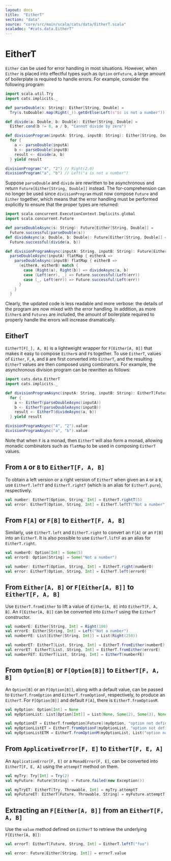 ```yaml
---
layout: docs
title:  "EitherT"
section: "data"
source: "core/src/main/scala/cats/data/EitherT.scala"
scaladoc: "#cats.data.EitherT"
---
```

# EitherT

`Either` can be used for error handling in most situations. However, when
`Either` is placed into effectful types such as `Option` or`Future`, a large
amount of boilerplate is required to handle errors. For example, consider the
following program:

```scala mdoc
import scala.util.Try
import cats.implicits._

def parseDouble(s: String): Either[String, Double] =
  Try(s.toDouble).map(Right(_)).getOrElse(Left(s"$s is not a number"))

def divide(a: Double, b: Double): Either[String, Double] =
  Either.cond(b != 0, a / b, "Cannot divide by zero")

def divisionProgram(inputA: String, inputB: String): Either[String, Double] =
  for {
    a <- parseDouble(inputA)
    b <- parseDouble(inputB)
    result <- divide(a, b)
  } yield result

divisionProgram("4", "2") // Right(2.0)
divisionProgram("a", "b") // Left("a is not a number")
```

Suppose `parseDouble` and `divide` are rewritten to be asynchronous and return
`Future[Either[String, Double]]` instead. The for-comprehension can no longer be
used since `divisionProgram` must now compose `Future` and `Either` together,
which means that the error handling must be performed explicitly to ensure that
the proper types are returned:

```scala mdoc:silent
import scala.concurrent.ExecutionContext.Implicits.global
import scala.concurrent.Future

def parseDoubleAsync(s: String): Future[Either[String, Double]] =
  Future.successful(parseDouble(s))
def divideAsync(a: Double, b: Double): Future[Either[String, Double]] =
  Future.successful(divide(a, b))

def divisionProgramAsync(inputA: String, inputB: String): Future[Either[String, Double]] =
  parseDoubleAsync(inputA) flatMap { eitherA =>
    parseDoubleAsync(inputB) flatMap { eitherB =>
      (eitherA, eitherB) match {
        case (Right(a), Right(b)) => divideAsync(a, b)
        case (Left(err), _) => Future.successful(Left(err))
        case (_, Left(err)) => Future.successful(Left(err))
      }
    }
  }
```

Clearly, the updated code is less readable and more verbose: the details of the
program are now mixed with the error handling. In addition, as more `Either`s
and `Futures` are included, the amount of boilerplate required to properly
handle the errors will increase dramatically.

## EitherT

`EitherT[F[_], A, B]` is a lightweight wrapper for `F[Either[A, B]]` that makes
it easy to compose `Either`s and `F`s together. To use `EitherT`, values of
`Either`, `F`, `A`, and `B` are first converted into `EitherT`, and the
resulting `EitherT` values are then composed using combinators. For example, the
asynchronous division program can be rewritten as follows:

```scala mdoc:nest
import cats.data.EitherT
import cats.implicits._

def divisionProgramAsync(inputA: String, inputB: String): EitherT[Future, String, Double] =
  for {
    a <- EitherT(parseDoubleAsync(inputA))
    b <- EitherT(parseDoubleAsync(inputB))
    result <- EitherT(divideAsync(a, b))
  } yield result

divisionProgramAsync("4", "2").value
divisionProgramAsync("a", "b").value
```

Note that when `F` is a monad, then `EitherT` will also form a monad, allowing
monadic combinators such as `flatMap` to be used in composing `EitherT` values.

## From `A` or `B` to `EitherT[F, A, B]`

To obtain a left version or a right version of `EitherT` when given an `A` or a
`B`, use `EitherT.leftT` and `EitherT.rightT` (which is an alias for
`EitherT.pure`), respectively.

```scala mdoc:silent
val number: EitherT[Option, String, Int] = EitherT.rightT(5)
val error: EitherT[Option, String, Int] = EitherT.leftT("Not a number")
```

## From `F[A]` or `F[B]` to `EitherT[F, A, B]`

Similarly, use `EitherT.left` and `EitherT.right` to convert an `F[A]` or an `F[B]`
into an `EitherT`. It is also possible to use `EitherT.liftF` as an alias for
`EitherT.right`.

```scala mdoc:nest:silent
val numberO: Option[Int] = Some(5)
val errorO: Option[String] = Some("Not a number")

val number: EitherT[Option, String, Int] = EitherT.right(numberO)
val error: EitherT[Option, String, Int] = EitherT.left(errorO)
```

## From `Either[A, B]` or `F[Either[A, B]]` to `EitherT[F, A, B]`

Use `EitherT.fromEither` to lift a value of `Either[A, B]` into `EitherT[F, A, B]`.
An `F[Either[A, B]]` can be converted into `EitherT` using the `EitherT` constructor.

```scala mdoc:silent
val numberE: Either[String, Int] = Right(100)
val errorE: Either[String, Int] = Left("Not a number")
val numberFE: List[Either[String, Int]] = List(Right(250))

val numberET: EitherT[List, String, Int] = EitherT.fromEither(numberE)
val errorET: EitherT[List, String, Int] = EitherT.fromEither(errorE)
val numberFET: EitherT[List, String, Int] = EitherT(numberFE)
```

## From `Option[B]` or `F[Option[B]]` to `EitherT[F, A, B]`

An `Option[B]` or an `F[Option[B]]`, along with a default value, can be passed to
`EitherT.fromOption` and `EitherT.fromOptionF`, respectively, to produce an
`EitherT`. For `F[Option[B]]` and default `F[A]`, there is `EitherT.fromOptionM`.

```scala mdoc
val myOption: Option[Int] = None
val myOptionList: List[Option[Int]] = List(None, Some(2), Some(3), None, Some(5))

val myOptionET = EitherT.fromOption[Future](myOption, "option not defined")
val myOptionListET = EitherT.fromOptionF(myOptionList, "option not defined")
val myOptionListETM = EitherT.fromOptionM(myOptionList, List("option not defined"))
```

## From `ApplicativeError[F, E]` to `EitherT[F, E, A]`

An `ApplicativeError[F, E]` or a `MonadError[F, E]`, can be converted into `EitherT[F, E, A]` 
using the `attemptT` method on them.

```scala mdoc:silent
val myTry: Try[Int] = Try(2)
val myFuture: Future[String] = Future.failed(new Exception())

val myTryET: EitherT[Try, Throwable, Int] = myTry.attemptT
val myFutureET: EitherT[Future, Throwable, String] = myFuture.attemptT
```

## Extracting an `F[Either[A, B]]` from an `EitherT[F, A, B]`

Use the `value` method defined on `EitherT` to retrieve the underlying `F[Either[A, B]]`:

```scala mdoc:nest
val errorT: EitherT[Future, String, Int] = EitherT.leftT("foo")

val error: Future[Either[String, Int]] = errorT.value
```
